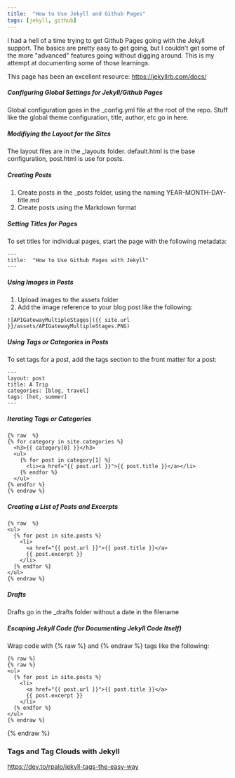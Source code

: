 ```yaml
---
title:  "How to Use Jekyll and Github Pages"
tags: [jekyll, github]
---
```


I had a hell of a time trying to get Github Pages going with the Jekyll support. The basics are pretty easy to get going, but I couldn't get some of the more "advanced" features going without digging around. This is my attempt at documenting some of those learnings.

This page has been an excellent resource: https://jekyllrb.com/docs/

##### Configuring Global Settings for Jekyll/Github Pages
Global configuration goes in the _config.yml file at the root of the repo. Stuff like the global theme configuration, title, author, etc go in here.

##### Modifiying the Layout for the Sites
The layout files are in the _layouts folder. default.html is the base configuration, post.html is use for posts.

##### Creating Posts
1. Create posts in the _posts folder, using the naming YEAR-MONTH-DAY-title.md
2. Create posts using the Markdown format

##### Setting Titles for Pages
To set titles for individual pages, start the page with the following metadata:
```
---
title:  "How to Use Github Pages with Jekyll"
---
```

##### Using Images in Posts
1. Upload images to the assets folder
2. Add the image reference to your blog post like the following:
```
![APIGatewayMultipleStages]({{ site.url }}/assets/APIGatewayMultipleStages.PNG)
```

##### Using Tags or Categories in Posts
To set tags for a post, add the tags section to the front matter for a post:
```
---
layout: post
title: A Trip
categories: [blog, travel]
tags: [hot, summer]
---
```

##### Iterating Tags or Categories
```
{% raw  %}
{% for category in site.categories %}
  <h3>{{ category[0] }}</h3>
  <ul>
    {% for post in category[1] %}
      <li><a href="{{ post.url }}">{{ post.title }}</a></li>
    {% endfor %}
  </ul>
{% endfor %}
{% endraw %}
```

##### Creating a List of Posts and Excerpts
```
{% raw  %}
<ul>
  {% for post in site.posts %}
    <li>
      <a href="{{ post.url }}">{{ post.title }}</a>
      {{ post.excerpt }}
    </li>
  {% endfor %}
</ul>
{% endraw %}
```

##### Drafts
Drafts go in the _drafts folder without a date in the filename

##### Escaping Jekyll Code (for Documenting Jekyll Code Itself)
Wrap code with {% raw %} and {% endraw %} tags like the following:
```
{% raw %}
{% raw %}
<ul>
  {% for post in site.posts %}
    <li>
      <a href="{{ post.url }}">{{ post.title }}</a>
      {{ post.excerpt }}
    </li>
  {% endfor %}
</ul>
{% endraw %}
```
{% endraw %}

### Tags and Tag Clouds with Jekyll
https://dev.to/rpalo/jekyll-tags-the-easy-way
